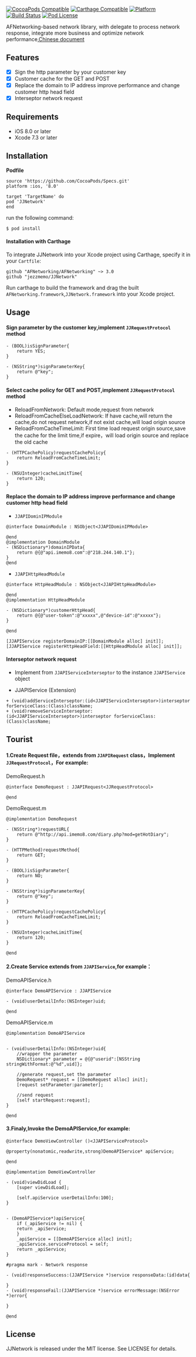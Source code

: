 [![CocoaPods Compatible](https://img.shields.io/cocoapods/v/JJNetwork.svg)](https://img.shields.io/cocoapods/v/JJNetwork.svg)
[![Carthage Compatible](https://img.shields.io/badge/Carthage-compatible-4BC51D.svg?style=flat)](https://github.com/Carthage/Carthage)
[![Platform](https://img.shields.io/cocoapods/p/JJNetwork.svg?style=flat)](http://cocoadocs.org/docsets/JJNetwork)
[![Build Status](https://travis-ci.org/jezzmemo/JJNetwork.svg?branch=master)](https://travis-ci.org/jezzmemo/JJNetwork.svg?branch=master)
[![Pod License](http://img.shields.io/cocoapods/l/JJNetwork.svg?style=flat)](https://www.apache.org/licenses/LICENSE-2.0.html)

AFNetworking-based network library, with delegate to process network response, integrate more business and optimize network performance,[Chinese document](https://github.com/jezzmemo/JJNetwork/blob/master/EXPLAIN.md)

## Features

- [x] Sign the http parameter by your customer key
- [x] Customer cache for the GET and POST
- [x] Replace the domain to IP address improve performance and change customer http head field
- [x] Interseptor network request

## Requirements

- iOS 8.0 or later
- Xcode 7.3 or later

## Installation

__Podfile__
```
source 'https://github.com/CocoaPods/Specs.git'
platform :ios, '8.0'

target 'TargetName' do
pod 'JJNetwork'
end
```
run the following command:
```
$ pod install
```

#### Installation with Carthage

To integrate JJNetwork into your Xcode project using Carthage, specify it in your `Cartfile`:

```
github "AFNetworking/AFNetworking" ~> 3.0
github "jezzmemo/JJNetwork"
```

Run carthage to build the framework and drag the built `AFNetworking.framework`,`JJNetwork.framework` into your Xcode project.

## Usage

#### Sign parameter by the customer key,implement `JJRequestProtocol` method
```objc
- (BOOL)isSignParameter{
    return YES;
}

- (NSString*)signParameterKey{
    return @"key";
}
```

#### Select cache policy for GET and POST,implement `JJRequestProtocol` method
- ReloadFromNetwork: Default mode,request from network
- ReloadFromCacheElseLoadNetwork: If have cache,will return the cache,do not request network,if not exist cache,will load origin source
- ReloadFromCacheTimeLimit: First time load request origin source,save the cache for the limit time,if expire，will load origin source and replace the old cache

```objc
- (HTTPCachePolicy)requestCachePolicy{
    return ReloadFromCacheTimeLimit;
}

- (NSUInteger)cacheLimitTime{
    return 120;
}
```

#### Replace the domain to IP address improve performance and change customer http head field

* `JJAPIDominIPModule`

```objc
@interface DomainModule : NSObject<JJAPIDominIPModule>

@end
@implementation DomainModule
- (NSDictionary*)domainIPData{
    return @{@"api.imemo8.com":@"218.244.140.1"};
}
@end
```

* `JJAPIHttpHeadModule`

```objc
@interface HttpHeadModule : NSObject<JJAPIHttpHeadModule>

@end
@implementation HttpHeadModule

- (NSDictionary*)customerHttpHead{
    return @{@"user-token":@"xxxxx",@"device-id":@"xxxxx"};
}

@end
```

```objc
[JJAPIService registerDomainIP:[[DomainModule alloc] init]];
[JJAPIService registerHttpHeadField:[[HttpHeadModule alloc] init]];
```

#### Interseptor network request

* Implement from `JJAPIServiceInterseptor` to the instance `JJAPIService` object

* JJAPIService (Extension)
```objc
+ (void)addServiceInterseptor:(id<JJAPIServiceInterseptor>)interseptor forServiceClass:(Class)className;
+ (void)removeServiceInterseptor:(id<JJAPIServiceInterseptor>)interseptor forServiceClass:(Class)className;
```

## Tourist

#### 1.Create Request file，extends from `JJAPIRequest` class，Implement `JJRequestProtocol`，For example:

DemoRequest.h
```objc
@interface DemoRequest : JJAPIRequest<JJRequestProtocol>

@end
```
DemoRequest.m
```objc
@implementation DemoRequest

- (NSString*)requestURL{
    return @"http://api.imemo8.com/diary.php?mod=getHotDiary";
}

- (HTTPMethod)requestMethod{
    return GET;
}

- (BOOL)isSignParameter{
    return NO;
}

- (NSString*)signParameterKey{
    return @"key";
}

- (HTTPCachePolicy)requestCachePolicy{
    return ReloadFromCacheTimeLimit;
}

- (NSUInteger)cacheLimitTime{
    return 120;
}

@end
```

#### 2.Create Service extends from `JJAPIService`,for example：

DemoAPIService.h
```objc
@interface DemoAPIService : JJAPIService

- (void)userDetailInfo:(NSInteger)uid;

@end
```

DemoAPIService.m
```objc
@implementation DemoAPIService


- (void)userDetailInfo:(NSInteger)uid{
    //wrapper the parameter
    NSDictionary* parameter = @{@"userid":[NSString stringWithFormat:@"%d",uid]};
    
    //generate request,set the parameter
    DemoRequest* request = [[DemoRequest alloc] init];
    [request setParameter:parameter];
    
    //send request
    [self startRequest:request];
}

@end
```

#### 3.Finaly,Invoke the DemoAPIService,for example:
```objc
@interface DemoViewController ()<JJAPIServiceProtocol>

@property(nonatomic,readwrite,strong)DemoAPIService* apiService;

@end

@implementation DemoViewController

- (void)viewDidLoad {
    [super viewDidLoad];
	
    [self.apiService userDetailInfo:100];
}


- (DemoAPIService*)apiService{
    if (_apiService != nil) {
	return _apiService;
    }
    _apiService = [[DemoAPIService alloc] init];
    _apiService.serviceProtocol = self;
    return _apiService;
}

#pragma mark - Network response

- (void)responseSuccess:(JJAPIService *)service responseData:(id)data{
	
}
- (void)responseFail:(JJAPIService *)service errorMessage:(NSError *)error{
	
}

@end
```
## License
JJNetwork is released under the MIT license. See LICENSE for details.
